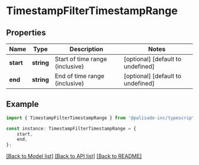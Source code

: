 # TimestampFilterTimestampRange


## Properties

Name | Type | Description | Notes
------------ | ------------- | ------------- | -------------
**start** | **string** | Start of time range (inclusive) | [optional] [default to undefined]
**end** | **string** | End of time range (inclusive) | [optional] [default to undefined]

## Example

```typescript
import { TimestampFilterTimestampRange } from '@palisade-inc/typescript-sdk';

const instance: TimestampFilterTimestampRange = {
    start,
    end,
};
```

[[Back to Model list]](../README.md#documentation-for-models) [[Back to API list]](../README.md#documentation-for-api-endpoints) [[Back to README]](../README.md)
